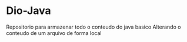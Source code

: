 # Dio-Java
Repositorio para armazenar todo o conteudo do java basico
Alterando o conteudo de um arquivo de forma local

